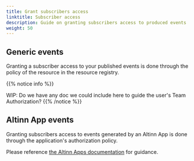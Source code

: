 ```yaml
---
title: Grant subscribers access
linktitle: Subscriber access
description: Guide on granting subscribers access to produced events
weight: 50
---
```


## Generic events
Granting a subscriber access to your published events is done through the policy of the 
resource in the resource registry. 

{{% notice info  %}}

WIP: Do we have any doc we could include here to guide the user's Team Authorization? 
{{% /notice %}}


## Altinn App events

Granting subscribers access to events generated by an Altinn App is done through the application's
authorization policy. 

Please reference [the Altinn Apps documentation](../../../../app/development/configuration/authorization/) for guidance.

